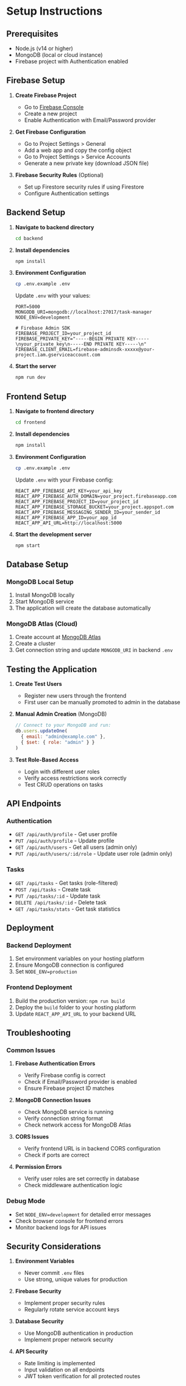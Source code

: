 # Setup Instructions

## Prerequisites

- Node.js (v14 or higher)
- MongoDB (local or cloud instance)
- Firebase project with Authentication enabled

## Firebase Setup

1. **Create Firebase Project**
   - Go to [Firebase Console](https://console.firebase.google.com/)
   - Create a new project
   - Enable Authentication with Email/Password provider

2. **Get Firebase Configuration**
   - Go to Project Settings > General
   - Add a web app and copy the config object
   - Go to Project Settings > Service Accounts
   - Generate a new private key (download JSON file)

3. **Firebase Security Rules** (Optional)
   - Set up Firestore security rules if using Firestore
   - Configure Authentication settings

## Backend Setup

1. **Navigate to backend directory**
   ```bash
   cd backend
   ```

2. **Install dependencies**
   ```bash
   npm install
   ```

3. **Environment Configuration**
   ```bash
   cp .env.example .env
   ```
   
   Update `.env` with your values:
   ```
   PORT=5000
   MONGODB_URI=mongodb://localhost:27017/task-manager
   NODE_ENV=development
   
   # Firebase Admin SDK
   FIREBASE_PROJECT_ID=your_project_id
   FIREBASE_PRIVATE_KEY="-----BEGIN PRIVATE KEY-----\nyour_private_key\n-----END PRIVATE KEY-----\n"
   FIREBASE_CLIENT_EMAIL=firebase-adminsdk-xxxxx@your-project.iam.gserviceaccount.com
   ```

4. **Start the server**
   ```bash
   npm run dev
   ```

## Frontend Setup

1. **Navigate to frontend directory**
   ```bash
   cd frontend
   ```

2. **Install dependencies**
   ```bash
   npm install
   ```

3. **Environment Configuration**
   ```bash
   cp .env.example .env
   ```
   
   Update `.env` with your Firebase config:
   ```
   REACT_APP_FIREBASE_API_KEY=your_api_key
   REACT_APP_FIREBASE_AUTH_DOMAIN=your_project.firebaseapp.com
   REACT_APP_FIREBASE_PROJECT_ID=your_project_id
   REACT_APP_FIREBASE_STORAGE_BUCKET=your_project.appspot.com
   REACT_APP_FIREBASE_MESSAGING_SENDER_ID=your_sender_id
   REACT_APP_FIREBASE_APP_ID=your_app_id
   REACT_APP_API_URL=http://localhost:5000
   ```

4. **Start the development server**
   ```bash
   npm start
   ```

## Database Setup

### MongoDB Local Setup
1. Install MongoDB locally
2. Start MongoDB service
3. The application will create the database automatically

### MongoDB Atlas (Cloud)
1. Create account at [MongoDB Atlas](https://www.mongodb.com/atlas)
2. Create a cluster
3. Get connection string and update `MONGODB_URI` in backend `.env`

## Testing the Application

1. **Create Test Users**
   - Register new users through the frontend
   - First user can be manually promoted to admin in the database

2. **Manual Admin Creation** (MongoDB)
   ```javascript
   // Connect to your MongoDB and run:
   db.users.updateOne(
     { email: "admin@example.com" },
     { $set: { role: "admin" } }
   )
   ```

3. **Test Role-Based Access**
   - Login with different user roles
   - Verify access restrictions work correctly
   - Test CRUD operations on tasks

## API Endpoints

### Authentication
- `GET /api/auth/profile` - Get user profile
- `PUT /api/auth/profile` - Update profile
- `GET /api/auth/users` - Get all users (admin only)
- `PUT /api/auth/users/:id/role` - Update user role (admin only)

### Tasks
- `GET /api/tasks` - Get tasks (role-filtered)
- `POST /api/tasks` - Create task
- `PUT /api/tasks/:id` - Update task
- `DELETE /api/tasks/:id` - Delete task
- `GET /api/tasks/stats` - Get task statistics

## Deployment

### Backend Deployment
1. Set environment variables on your hosting platform
2. Ensure MongoDB connection is configured
3. Set `NODE_ENV=production`

### Frontend Deployment
1. Build the production version: `npm run build`
2. Deploy the `build` folder to your hosting platform
3. Update `REACT_APP_API_URL` to your backend URL

## Troubleshooting

### Common Issues

1. **Firebase Authentication Errors**
   - Verify Firebase config is correct
   - Check if Email/Password provider is enabled
   - Ensure Firebase project ID matches

2. **MongoDB Connection Issues**
   - Check MongoDB service is running
   - Verify connection string format
   - Check network access for MongoDB Atlas

3. **CORS Issues**
   - Verify frontend URL is in backend CORS configuration
   - Check if ports are correct

4. **Permission Errors**
   - Verify user roles are set correctly in database
   - Check middleware authentication logic

### Debug Mode
- Set `NODE_ENV=development` for detailed error messages
- Check browser console for frontend errors
- Monitor backend logs for API issues

## Security Considerations

1. **Environment Variables**
   - Never commit `.env` files
   - Use strong, unique values for production

2. **Firebase Security**
   - Implement proper security rules
   - Regularly rotate service account keys

3. **Database Security**
   - Use MongoDB authentication in production
   - Implement proper network security

4. **API Security**
   - Rate limiting is implemented
   - Input validation on all endpoints
   - JWT token verification for all protected routes